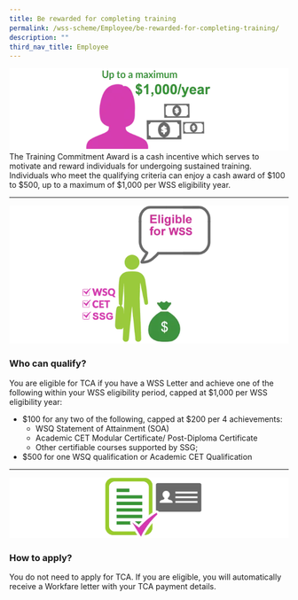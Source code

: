 ```yaml
---
title: Be rewarded for completing training
permalink: /wss-scheme/Employee/be-rewarded-for-completing-training/
description: ""
third_nav_title: Employee
---
```

![maximum amount](/images/WSS%20Scheme/WSS4.png)
The Training Commitment Award is a cash incentive which serves to motivate and reward individuals for undergoing sustained training. Individuals who meet the qualifying criteria can enjoy a cash award of $100 to $500, up to a maximum of $1,000 per WSS eligibility year.

---
![eligible for WSS](/images/WSS%20Scheme/WSS5.png)
### Who can qualify?
You are eligible for TCA if you have a WSS Letter and achieve one of the following within your WSS eligibility period, capped at $1,000 per WSS eligibility year:
*   $100 for any two of the following, capped at $200 per 4 achievements:
    *   WSQ Statement of Attainment (SOA)
    *   Academic CET Modular Certificate/ Post-Diploma Certificate
    *   Other certifiable courses supported by SSG;
*   $500 for one WSQ qualification or Academic CET Qualification

---
![application](/images/WSS%20Scheme/WSS3.png)
### How to apply?
You do not need to apply for TCA. If you are eligible, you will automatically receive a Workfare letter with your TCA payment details.